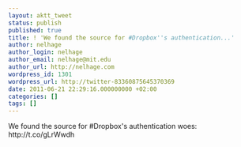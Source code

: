```yaml
---
layout: aktt_tweet
status: publish
published: true
title: ! 'We found the source for #Dropbox''s authentication...'
author: nelhage
author_login: nelhage
author_email: nelhage@mit.edu
author_url: http://nelhage.com
wordpress_id: 1301
wordpress_url: http://twitter-83360875645370369
date: 2011-06-21 22:29:16.000000000 +02:00
categories: []
tags: []
---
```

We found the source for #Dropbox's authentication woes: http:&#47;&#47;t.co&#47;gLrWwdh

